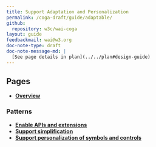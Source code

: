 ```yaml
---
title: Support Adaptation and Personalization
permalink: /coga-draft/guide/adaptable/
github:
  repository: w3c/wai-coga
layout: guide
feedbackmail: wai@w3.org
doc-note-type: draft
doc-note-message-md: |
  [See page details in plan](../../plan#design-guide)
---
```


## Pages

- **[Overview](./overview)**

### Patterns

- **[Enable APIs and extensions](./support-apis)**
- **[Support simplification](./support-simplification)**
- **[Support personalization of symbols and controls](./support-personalisation)**
